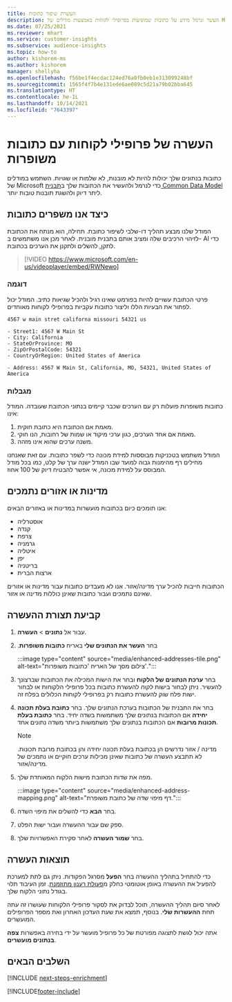 ```yaml
---
title: העשרת שיפור כתובות
description: העשר ונרמל מידע על כתובות שמופיעות בפרופילי לקוחות באמצעות מודלים של Microsoft.
ms.date: 07/25/2021
ms.reviewer: mhart
ms.service: customer-insights
ms.subservice: audience-insights
ms.topic: how-to
author: kishorem-ms
ms.author: kishorem
manager: shellyha
ms.openlocfilehash: f56be1f4ecdac124ed76a0fb0eb1e313099248bf
ms.sourcegitcommit: 1565f4f7b4e131ede6ae089c5d21a79b02bba645
ms.translationtype: HT
ms.contentlocale: he-IL
ms.lasthandoff: 10/14/2021
ms.locfileid: "7643397"
---
```

# <a name="enrichment-of-customer-profiles-with-enhanced-addresses"></a>העשרה של פרופילי לקוחות עם כתובות משופרות

כתובות בנתונים שלך יכולות להיות לא מובנות, לא שלמות או שגויות. השתמש במודלים של Microsoft כדי לנרמל ולהעשיר את הכתובות שלך ב[תבנית Common Data Model](/common-data-model/schema/core/applicationcommon/address) ליתר דיוק ולהשגת תובנות טובות יותר.

## <a name="how-we-enhance-addresses"></a>כיצד אנו משפרים כתובות

המודל שלנו מבצע תהליך דו-שלבי לשיפור כתובת. תחילה, הוא מנתח את הכתובת לזיהוי הרכיבים שלה ומציב אותם בתבנית מובנית. לאחר מכן אנו משתמשים ב- AI כדי לתקן, להשלים ולתקנן את הערכים בכתובת.

> [!VIDEO https://www.microsoft.com/en-us/videoplayer/embed/RWNewo]

### <a name="example"></a>דוגמה

פרטי הכתובת עשויים להיות בפורמט שאינו רגיל ולהכיל שגיאות כתיב. המודל יכול לפתור את הבעיות הללו וליצור כתובות עקביות בפרופילי לקוחות מאוחדים.

```Input
4567 w main stret californa missouri 54321 us
```

```Output
- Street1: 4567 W Main St
- City: California
- StateOrProvince: MO
- ZipOrPostalCode: 54321
- CountryOrRegion: United States of America

- Address: 4567 W Main St, California, MO, 54321, United States of America
```

### <a name="limitations"></a>מגבלות

כתובות משופרות פועלות רק עם הערכים שכבר קיימים בנתוני הכתובת שעובדה. המודל אינו: 

1. מאמת אם הכתובת היא כתובת חוקית.
2. מאמת אם אחד הערכים, כגון ערכי מיקוד או שמות של רחובות, הנו חוקי.
3. משנה ערכים שהוא אינו מזהה.

המודל משתמש בטכניקות מבוססות למידת מכונה כדי לשפר כתובות. עם זאת שאנחנו מחילים רף מהימנות גבוה למועד שבו המודל ישנה ערך של קלט, כמו בכל מודל המבוסס על למידת מכונה, אי אפשר להבטיח דיוק של 100 אחוז.

## <a name="supported-countries-or-regions"></a>מדינות או אזורים נתמכים

אנו תומכים כיום בכתובות מועשרות במדינות או באזורים הבאים: 

- אוסטרליה
- קנדה
- צרפת
- גרמניה
- איטליה
- יפן
- בריטניה
- ארצות הברית

הכתובות חייבות להכיל ערך מדינה/אזור. אנו לא מעבדים כתובות עבור מדינות או אזורים שאינם נתמכים ועבור כתובות שאינן כוללות מדינה או אזור.

## <a name="configure-the-enrichment"></a>קביעת תצורת ההעשרה

1. עבור אל **נתונים** > **העשרה**.

1. בחר **העשר את הנתונים שלי‬** באריח **‏‫כתובות משופרות**.

   :::image type="content" source="media/enhanced-addresses-tile.png" alt-text="צילום מסך של האריח 'כתובות משופרות'.":::

1. בחר **ערכת הנתונים של הלקוח** ובחר את הישות המכילה את הכתובות שברצונך להעשיר. ניתן לבחור בישות *לקוח* להעשרת כתובות בכל פרופילי הלקוחות או לבחור ישות פלח שוק להעשרת כתובות רק בפרופילי לקוחות הכלולים בפלח זה.

1. בחר את התבנית של הכתובות בערכת הנתונים שלך. בחר **כתובת בעלת תכונה יחידה** אם הכתובות בנתונים שלך משתמשות בשדה יחיד. בחר **כתובת בעלת תכונות מרובות** אם הכתובות בנתונים שלך משתמשות ביותר משדה נתונים אחד.

   > [!NOTE]
   > מדינה / אזור נדרשים הן בכתובת בעלת תכונה יחידה והן בכתובת מרובת תכונות. לא תתבצע העשרה של כתובות שאינן מכילות ערכים חוקיים או נתמכים של מדינה/אזור.

1.  מפה את שדות הכתובת מישות הלקוח המאוחדת שלך.

    :::image type="content" source="media/enhanced-address-mapping.png" alt-text="דף מיפוי שדה של כתובת משופרת.":::

1. בחר **הבא** כדי להשלים את מיפוי השדה.

1. ספק שם עבור ההעשרה ועבור ישות הפלט.

1. בחר **שמור העשרה** לאחר סקירת האפשרויות שלך.

## <a name="enrichment-results"></a>תוצאות העשרה

כדי להתחיל בתהליך ההעשרה בחר **הפעל** מסרגל הפקודות. ניתן גם לתת למערכת להפעיל את ההעשרה באופן אוטומטי כחלק מ[פעולת רענון מתוזמנת](system.md#schedule-tab). זמן העיבוד תלוי בגודל נתוני הלקוח שלך.

לאחר סיום תהליך ההעשרה, תוכל לבדוק את לסקור פרופילי הלקוחות שעושרו זה עתה תחת **ההעשרות שלי**. בנוסף, תמצא את שעת העדכון האחרון ואת מספר הפרופילים המועשרים.

אתה יכול לגשת לתצוגה מפורטת של כל פרופיל מועשר על ידי בחירה באפשרות **צפה בנתונים מועשרים**.

## <a name="next-steps"></a>השלבים הבאים

[!INCLUDE [next-steps-enrichment](../includes/next-steps-enrichment.md)]

[!INCLUDE[footer-include](../includes/footer-banner.md)]
